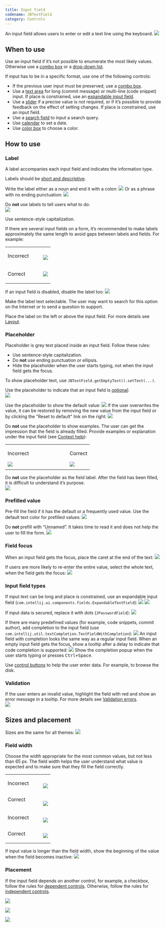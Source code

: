 ```yaml
---
title: Input field
codename: JBTextField
category: Controls
---
```


An input field allows users to enter or edit a text line using the keyboard.
![]({{site.baseurl}}/images/input_field/example.png)


## When to use

Use an input field if it’s not possible to enumerate the most likely values. Otherwise use a [combo
 box]({{site.baseurl}}/controls/combo_box/) or a [drop-down list]({{site.baseurl}}/controls/drop_down).

If input has to be in a specific format, use one of the following controls:

* If the previous user input must be preserved, use a [combo box]({{site.baseurl}}/controls/combo_box/).
* Use a [text area]({{site.baseurl}}/controls/text_area/) for long (commit message) or multi-line (code snippet) input. If place is constrained, use an [expandable input field]({{site.baseurl}}/controls/input_field/#input-field-types).
* Use a [slider]({{site.baseurl}}/controls/slider) if a precise value is not required, or if it’s possible to provide feedback on the effect of setting changes. If place is constrained, use an input field. 
* Use a [search field]({{site.baseurl}}/controls/search/) to input a search query.
* Use [calendar]({{site.baseurl}}/controls/calendar/) to set a date. 
* Use [color box]({{site.baseurl}}/controls/color_box/) to choose a color. 


## How to use

### Label

A label accompanies each input field and indicates the information type.

Labels should be [short and descriptive]({{site.baseurl}}/text/writing_short/).

Write the label either as a noun and end it with a colon: 
![]({{site.baseurl}}/images/input_field/label_noun.png)
Or as a phrase with no ending punctuation:
![]({{site.baseurl}}/images/input_field/label_sentence.png)


Do **not** use labels to tell users what to do:  
![]({{site.baseurl}}/images/input_field/user_action.png)

Use sentence-style capitalization. 

If there are several input fields on a form, it’s recommended to make labels approximately the same length to avoid gaps between labels and fields. For example:
<table>
    <tr>
        <td> <p class="label incorrect">Incorrect</p> </td>
        <td> <img src="{{site.baseurl}}/images/input_field/several_labels_length.png" style="margin-bottom: -10px; margin-left: 30px"> </td>         
    </tr>
    <tr>
        <td> <p class="label correct">Correct</p> </td>
        <td> <img src="{{site.baseurl}}/images/input_field/several_labels_length_1.png" style="margin-left: 30px;"> </td>
    </tr>
</table>

If an input field is disabled, disable the label too:
![]({{site.baseurl}}/images/input_field/label_disabled.png)

Make the label text selectable. The user may want to search for this option on the Internet or to send a question to support. 

Place the label on the left or above the input field. For more details see [Layout]({{site.baseurl}}/principles/layout/#labeled-inputs).


### Placeholder
Placeholder is grey text placed inside an input field. Follow these rules:
* Use sentence-style capitalization. 
* Do **not** use ending punctuation or ellipsis. 
* Hide the placeholder when the user starts typing, not when the input field gets the focus.

To show placeholder text, use `JBTextField.getEmptyText().setText(...)`.

Use the placeholder to indicate that an input field is [optional]({{site.baseurl}}/principles/required_fields/):  
![]({{site.baseurl}}/images/input_field/placeholder_optional.png)

Use the placeholder to show the default value:
![]({{site.baseurl}}/images/input_field/placeholder_default.png)
If the user overwrites the value, it can be restored by removing the new value from the input field or by clicking the "Reset to default" link on the right:
![]({{site.baseurl}}/images/input_field/placeholder_reset.png)

Do **not** use the placeholder to show examples. The user can get the impression that the field is already filled. Provide examples or explanation under the input field (see [Context help]({{site.baseurl}}/principles/context_help/)):
<table>
<col width="200px">
    <tr>
        <td> <p class="label incorrect">Incorrect</p> </td>
        <td> <p class="label correct">Correct</p> </td>
    </tr>
    <tr>
        <td> <img src="{{site.baseurl}}/images/input_field/placeholder_examples.png" style="margin-top: -5px; margin-bottom: 5px;"> </td>
        <td> <img src="{{site.baseurl}}/images/input_field/placeholder_examples_1.png" style="margin-top: -5px; margin-bottom: 5px;"> </td>
    </tr>
</table>
        
Do **not** use the placeholder as the field label. After the field has been filled, it is difficult to understand it’s purpose.  
![]({{site.baseurl}}/images/input_field/placeholder_label.png)



### Prefilled value
Pre-fill the field if it has the default or a frequently used value. Use the default text color for prefilled values:
![]({{site.baseurl}}/images/input_field/prefill.png)

Do **not** prefill with “Unnamed”. It takes time to read it and does not help the user to fill the form. 
![]({{site.baseurl}}/images/input_field/prefill_unnamed.png)

### Field focus
When an input field gets the focus, place the caret at the end of the text:
![]({{site.baseurl}}/images/input_field/focus_end.png)

If users are more likely to re-enter the entire value, select the whole text, when the field gets the focus:
![]({{site.baseurl}}/images/input_field/focus_all.png)


### Input field types

If input text can be long and place is constrained, use an expandable input field (`com.intellij.ui.components.fields.ExpandableTextField`):
![]({{site.baseurl}}/images/input_field/expandable_1.png)
![]({{site.baseurl}}/images/input_field/expandable_2.png)


If input data is secured, replace it with dots (`JPasswordField`):
![]({{site.baseurl}}/images/input_field/password.png)

If there are many predefined values (for example, code snippets, commit author), add completion to the input field (use `com.intellij.util.textCompletion.TextFieldWithCompletion`):
![]({{site.baseurl}}/images/input_field/completion.png)
An input field with completion looks the same way as a regular input field. When an empty input field gets the focus, show a tooltip after a delay to indicate that code completion is supported:
![]({{site.baseurl}}/images/input_field/completion_tooltip.png)
Show the completion popup when the user starts typing or presses <kbd>Ctrl+Space</kbd>.

Use [control buttons]({{site.baseurl}}/controls/button/#control-button) to help the user enter data. For example, 
to browse the disk.


### Validation
If the user enters an invalid value, highlight the field with red and show an error message in a tooltip. For more details see [Validation errors]({{site.baseurl}}/principles/validation_errors/).  
![]({{site.baseurl}}/images/input_field/error.png)


## Sizes and placement

Sizes are the same for all themes:
![]({{site.baseurl}}/images/input_field/sizes.png)

### Field width

Choose the width appropriate for the most common values, but not less than 65 px. The field width helps the user understand what value is expected and to make sure that they fill the field correctly.
<table>
    <tr>
        <td> <p class="label incorrect">Incorrect</p> </td>
        <td> <img src="{{site.baseurl}}/images/input_field/size_1.png" style="margin-bottom: -20px; margin-left: 30px"> </td>         
    </tr>
    <tr>
        <td> <p class="label correct" style="margin-top: 10px;">Correct</p> </td>
        <td> <img src="{{site.baseurl}}/images/input_field/size_2.png" style="margin-top: 10px; margin-left: 30px; margin-bottom: -10px"> </td>
    </tr>
    <tr>
        <td> <p class="label incorrect">Incorrect</p> </td>
        <td> <img src="{{site.baseurl}}/images/input_field/size_3.png" style="margin-bottom: -20px; margin-left: 30px"> </td>         
    </tr>
    <tr>
        <td> <p class="label correct" style="margin-top: 10px;">Correct </p> </td>
        <td> <img src="{{site.baseurl}}/images/input_field/size_4.png" style="margin-top: 10px; margin-left: 30px; margin-bottom: 5px;"> </td>
    </tr>
</table>


If input value is longer than the field width, show the beginning of the value when the field becomes inactive:
![]({{site.baseurl}}/images/input_field/size_long_name.png)

### Placement

If the input field depends on another control, for example, a checkbox, follow the rules for [dependent controls]({{site.baseurl}}/principles/layout/#lay-out-dependent-controls). Otherwise, follow the rules for [independent controls]({{site.baseurl}}/principles/layout/#arrange-independent-controls).

![]({{site.baseurl}}/images/input_field/sizes_label.png)

![]({{site.baseurl}}/images/input_field/sizes_button.png)

![]({{site.baseurl}}/images/input_field/sizes_several.png)